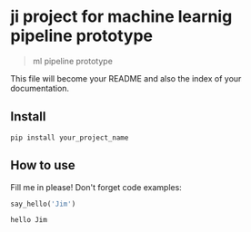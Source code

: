 # ji project for machine learnig pipeline prototype
> ml pipeline prototype


This file will become your README and also the index of your documentation.

## Install

`pip install your_project_name`

## How to use

Fill me in please! Don't forget code examples:

```python
say_hello('Jim')
```

    hello Jim

